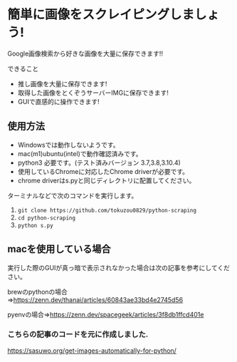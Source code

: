 # 簡単に画像をスクレイピングしましょう!
Google画像検索から好きな画像を大量に保存できます!!

できること
- 推し画像を大量に保存できます!
- 取得した画像をとくぞうサーバーIMGに保存できます!
- GUIで直感的に操作できます!

## 使用方法
- Windowsでは動作しないようです。
- mac(m1)ubuntu(intel)で動作確認済みです。
- python3 必要です。(テスト済みバージョン 3.7,3.8,3.10.4)
- 使用しているChromeに対応したChrome driverが必要です。
- chrome driverはs.pyと同じディレクトリに配置してください。

ターミナルなどで次のコマンドを実行します。
1. `git clone https://github.com/tokuzou0829/python-scraping`
2. `cd python-scraping`
3. `python s.py`

## macを使用している場合
実行した際のGUIが真っ暗で表示されなかった場合は次の記事を参考にしてください。

brewのpythonの場合=>https://zenn.dev/thanai/articles/60843ae33bd4e2745d56

pyenvの場合=>https://zenn.dev/spacegeek/articles/3f8db1ffcd401e

### こちらの記事のコードを元に作成しました.
https://sasuwo.org/get-images-automatically-for-python/
